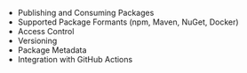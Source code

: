 - Publishing and Consuming Packages
- Supported Package Formants (npm, Maven, NuGet, Docker)
- Access Control
- Versioning
- Package Metadata
- Integration with GitHub Actions